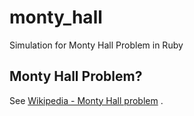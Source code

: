 # monty_hall
Simulation for Monty Hall Problem in Ruby

## Monty Hall Problem?
See [Wikipedia - Monty Hall problem](https://en.wikipedia.org/wiki/Monty_Hall_problem) .  
